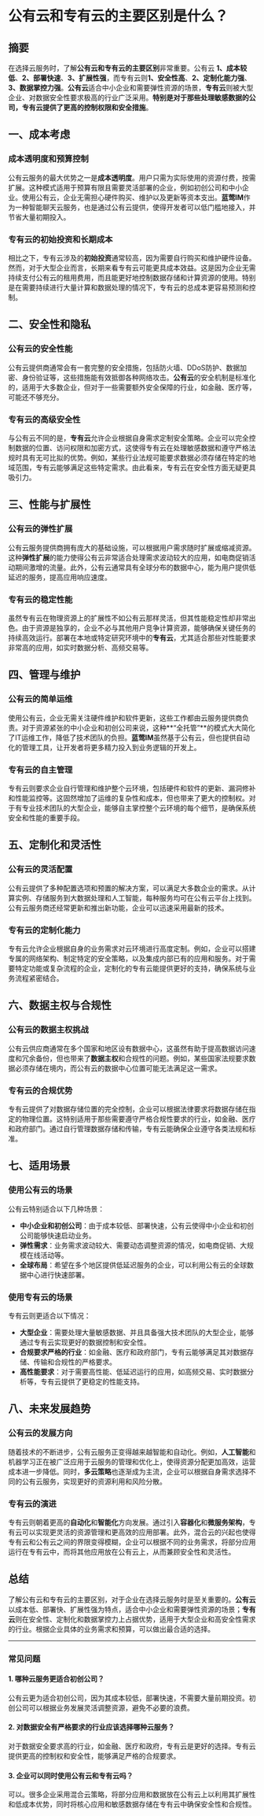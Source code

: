 # 公有云和专有云的主要区别是什么？

## 摘要

在选择云服务时，了解**公有云和专有云的主要区别**非常重要。公有云 **1、成本较低**、**2、部署快速**、**3、扩展性强**，而专有云则**1、安全性高**、**2、定制化能力强**、**3、数据掌控力强**。**公有云**适合中小企业和需要弹性资源的场景，**专有云**则被大型企业、对数据安全性要求极高的行业广泛采用。**特别是对于那些处理敏感数据的公司，专有云提供了更高的控制权限和安全措施**。

## 一、成本考虑

### 成本透明度和预算控制

公有云服务的最大优势之一是**成本透明度**。用户只需为实际使用的资源付费，按需扩展。这种模式适用于预算有限且需要灵活部署的企业，例如初创公司和中小企业。使用公有云，企业无需担心硬件购买、维护以及更新等资本支出。**蓝莺IM**作为一种智能聊天云服务，也是通过公有云提供，使得开发者可以低门槛地接入，并节省大量初期投入。

### 专有云的初始投资和长期成本

相比之下，专有云涉及的**初始投资**通常较高，因为需要自行购买和维护硬件设备。然而，对于大型企业而言，长期来看专有云可能更具成本效益。这是因为企业无需持续支付公有云的租用费用，而且能更好地控制数据存储和计算资源的使用。特别是在需要持续进行大量计算和数据处理的情况下，专有云的总成本更容易预测和控制。

## 二、安全性和隐私

### 公有云的安全性能

公有云提供商通常会有一套完整的安全措施，包括防火墙、DDoS防护、数据加密、身份验证等，这些措施能有效抵御各种网络攻击。**公有云**的安全机制是标准化的，适用于大多数企业，但对于一些需要额外安全保障的行业，如金融、医疗等，可能还不够充分。

### 专有云的高级安全性

与公有云不同的是，**专有云**允许企业根据自身需求定制安全策略。企业可以完全控制数据的位置、访问权限和加密方式，这使得专有云在处理敏感数据和遵守严格法规时具有无可比拟的优势。例如，某些行业法规可能要求数据必须存储在特定的地域范围，专有云能够满足这些特定需求。由此看来，专有云在安全性方面无疑更具吸引力。

## 三、性能与扩展性

### 公有云的弹性扩展

公有云服务提供商拥有庞大的基础设施，可以根据用户需求随时扩展或缩减资源。这种**弹性扩展**的能力使得公有云非常适合处理需求波动较大的应用，如电商促销活动期间激增的流量。此外，公有云通常具有全球分布的数据中心，能为用户提供低延迟的服务，提高应用响应速度。

### 专有云的稳定性能

虽然专有云在物理资源上的扩展性不如公有云那样灵活，但其性能稳定性却非常出色。由于资源是独享的，企业不必与其他用户竞争计算资源，能够确保关键任务的持续高效运行。部署在本地或特定研究环境中的**专有云**，尤其适合那些对性能要求非常高的应用，如实时数据分析、高频交易等。

## 四、管理与维护

### 公有云的简单运维

使用公有云，企业无需关注硬件维护和软件更新，这些工作都由云服务提供商负责。对于资源紧张的中小企业和初创公司来说，这种**“全托管”**的模式大大简化了IT运维工作，降低了技术团队的负担。**蓝莺IM**虽然基于公有云，但也提供自动化的管理工具，让开发者将更多精力投入到业务逻辑的开发上。

### 专有云的自主管理

专有云则要求企业自行管理和维护整个云环境，包括硬件和软件的更新、漏洞修补和性能监控等。这固然增加了运维的复杂性和成本，但也带来了更大的控制权。对于有专业技术团队的大型企业，能够自主掌控整个云环境的每个细节，是确保系统安全和性能的重要手段。

## 五、定制化和灵活性

### 公有云的灵活配置

公有云提供了多种配置选项和预置的解决方案，可以满足大多数企业的需求。从计算实例、存储服务到大数据处理和人工智能，每种服务均可在公有云平台上找到。公有云服务商还经常更新和推出新功能，企业可以迅速采用最新的技术。

### 专有云的定制化能力

专有云允许企业根据自身的业务需求对云环境进行高度定制。例如，企业可以搭建专属的网络架构、制定特定的安全策略，以及集成内部已有的应用和服务。对于需要特定功能或复杂流程的企业，定制化的专有云能提供更好的支持，确保系统与业务流程紧密结合。

## 六、数据主权与合规性

### 公有云的数据主权挑战

公有云供应商通常在多个国家和地区设有数据中心，这虽然有助于提高数据访问速度和冗余备份，但也带来了**数据主权**和合规性的问题。例如，某些国家法规要求数据必须存储在境内，而公有云的数据中心位置可能无法满足这一需求。

### 专有云的合规优势

专有云提供了对数据存储位置的完全控制，企业可以根据法律要求将数据存储在指定的物理位置。这特别适用于那些需要遵守严格合规性要求的行业，如金融、医疗和政府部门。通过自行管理数据存储和传输，专有云能确保企业遵守各类法规和标准。

## 七、适用场景

### 使用公有云的场景

公有云特别适合以下几种场景：
- **中小企业和初创公司**：由于成本较低、部署快速，公有云使得中小企业和初创公司能够快速启动业务。
- **弹性需求**：业务需求波动较大、需要动态调整资源的情况，如电商促销、大规模在线活动等。
- **全球布局**：希望在多个地区提供低延迟服务的企业，可以利用公有云的全球数据中心进行快速部署。

### 使用专有云的场景

专有云则更适合以下情况：
- **大型企业**：需要处理大量敏感数据、并且具备强大技术团队的大型企业，能够通过专有云实现更好的数据控制和安全性。
- **合规要求严格的行业**：如金融、医疗和政府部门，专有云能够满足其对数据存储、传输和合规性的严格要求。
- **高性能要求**：对于需要高性能、低延迟运行的应用，如高频交易、实时数据分析等，专有云提供了更稳定的性能支持。

## 八、未来发展趋势

### 公有云的发展方向

随着技术的不断进步，公有云服务正变得越来越智能和自动化。例如，**人工智能**和机器学习正在被广泛应用于云服务的管理和优化上，使得资源分配更加高效，运营成本进一步降低。同时，**多云策略**也逐渐成为主流，企业可以根据自身需求选择不同的公有云服务，实现更好的资源利用和风险分散。

### 专有云的演进

专有云则朝着更高的**自动化**和**智能化**方向发展。通过引入**容器化**和**微服务架构**，专有云可以实现更灵活的资源管理和更高效的应用部署。此外，混合云的兴起也使得专有云和公有云之间的界限变得模糊，企业可以根据不同的业务需求，将部分应用运行在专有云中，而将其他应用放在公有云上，从而兼顾安全性和灵活性。

## 总结

了解公有云和专有云的主要区别，对于企业在选择云服务时是至关重要的。**公有云**以成本低、部署快、扩展性强为特点，适合中小企业和需要弹性资源的场景；**专有云**则在安全性、定制化和数据掌控力上占据优势，适用于大型企业和高安全性需求的行业。根据企业具体的业务需求和预算，可以做出最合适的选择。

----
### 常见问题

#### **1. 哪种云服务更适合初创公司？**
公有云更为适合初创公司，因为其成本较低，部署快速，不需要大量前期投资。初创公司可以根据业务发展灵活调整资源，避免不必要的浪费。

#### **2. 对数据安全有严格要求的行业应该选择哪种云服务？**
对于数据安全要求高的行业，如金融、医疗和政府，专有云是更好的选择。专有云提供更高的控制权和安全性，能够满足严格的合规要求。

#### **3. 企业可以同时使用公有云和专有云吗？**
可以。很多企业采用混合云策略，将部分应用和数据放在公有云上以利用其扩展性和低成本优势，同时将核心应用和敏感数据存储在专有云中确保安全性和合规性。